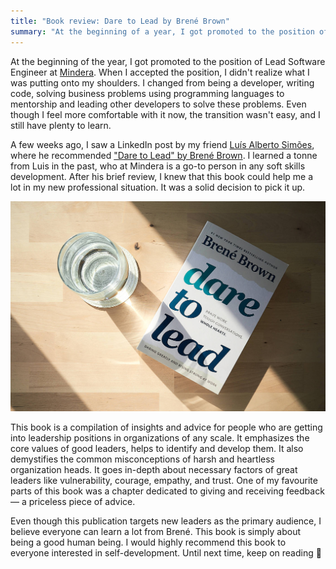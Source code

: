 ```yaml
---
title: "Book review: Dare to Lead by Brené Brown"
summary: "At the beginning of a year, I got promoted to the position of Lead Software Engineer at Mindera. When I accepted this position, I didn't realize what I am putting onto my shoulders. Even though I feel more comfortable with it now, the transition wasn't easy, and I still have plenty to learn."
---
```


At the beginning of the year, I got promoted to the position of Lead Software Engineer at [Mindera](https://mindera.com). When I accepted the position, I didn't realize what I was putting onto my shoulders. I changed from being a developer, writing code, solving business problems using programming languages to mentorship and leading other developers to solve these problems. Even though I feel more comfortable with it now, the transition wasn't easy, and I still have plenty to learn.

A few weeks ago, I saw a LinkedIn post by my friend [Luís Alberto Simões](https://www.linkedin.com/in/luisalbertosimoes/), where he recommended ["Dare to Lead" by Brené Brown](https://www.goodreads.com/book/show/40109367-dare-to-lead). I learned a tonne from Luis in the past, who at Mindera is a go-to person in any soft skills development. After his brief review, I knew that this book could help me a lot in my new professional situation. It was a solid decision to pick it up.

!["Dare to Lead" by Brené Brown](2021-04-18-1.jpg)

This book is a compilation of insights and advice for people who are getting into leadership positions in organizations of any scale. It emphasizes the core values of good leaders, helps to identify and develop them. It also demystifies the common misconceptions of harsh and heartless organization heads. It goes in-depth about necessary factors of great leaders like vulnerability, courage, empathy, and trust. One of my favourite parts of this book was a chapter dedicated to giving and receiving feedback — a priceless piece of advice.

Even though this publication targets new leaders as the primary audience, I believe everyone can learn a lot from Brené. This book is simply about being a good human being. I would highly recommend this book to everyone interested in self-development. Until next time, keep on reading 👋
